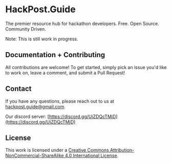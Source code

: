 # HackPost.Guide

The premier resource hub for hackathon developers. Free. Open Source. Community Driven.

Note: This is still work in progress.

## Documentation + Contributing

All contributions are welcome! To get started, simply pick an issue you'd like to work on, leave a comment, and submit a Pull Request!

## Contact

If you have any questions, please reach out to us at [hackpost.guide@gmail.com](hackpost.guide@gmail.com).

Our discord server: [https://discord.gg/UjZDQcTMjD](https://discord.gg/UjZDQcTMjD)

## License

This work is licensed under a [Creative Commons Attribution-NonCommercial-ShareAlike 4.0 International License](https://creativecommons.org/licenses/by-nc-sa/4.0/).
